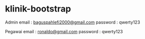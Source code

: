# klinik-bootstrap

Admin
email : baguspahlefi2000@gmail.com
password : qwerty123

Pegawai
email : ronaldo@gmail.com
password : qwerty123
